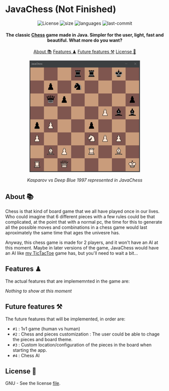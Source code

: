 # JavaChess (Not Finished)

<div id="badges" align="center">
  <a> <img src="https://img.shields.io/github/license/filipondios/javachess" alt="License"/> </a>
  <a> <img src="https://img.shields.io/github/repo-size/filipondios/javachess" alt="size"> </a>
  <a> <img src="https://img.shields.io/github/languages/top/filipondios/javachess" alt="languages"> </a>
  <a> <img src="https://img.shields.io/github/last-commit/filipondios/javachess" alt="last-commit"> </a>
</div>

<h4 align="center">The classic <b><a href="https://en.wikipedia.org/wiki/Chess">Chess</a></b> game made in Java. Simpler for the user, light, fast
and beautiful. What more do you want?</h4>

<p align="center">
  <a href="#about">About 📚</a>
  <a href="#license">Features ♟</a>
  <a href="#license">Future features ⚒</a>
  <a href="#license">License 📜</a>
</p>

<div align="center">
  <img src =".readmefiles/preview.png" width="350">
    <p><i>Kasparov vs Deep Blue 1997 represented in JavaChess</i></p>
</div>

<a name="about"></a>
## About 📚
<p>Chess is that kind of board game that we all have played once in our lives. Who could imagine that 6 different pieces with a few rules could be
that complicated, at the point that with a normal pc, the time for this to generate all the possible moves and combinations in a chess game would
last aproximately the same time that ages the univesre has.<p>

<p>Anyway, this chess game is made for 2 players, and it won't have an AI at this moment. Maybe in later versions of the game, JavaChess would have an
AI like <a href="https://github.com/Filipondios/TicTacToe">my TicTacToe</a> game has, but you'll need to wait a bit...<p>

<a name="features"></a>
## Features ♟
The actual features that are implememnted in the game are:
<p><i>Nothing to show at this moment</i></p>

<a name="future-features"></a>
## Future features ⚒
The future features that will be implemented, in order are:

- `#1` : 1v1 game (human vs human)
- `#2` : Chess and pieces customization : The user could be able to chage the pieces and board theme.
- `#3` : Custom location/configuration of the pieces in the board when starting the app.
- `#4` : Chess AI

<a name="license"></a>
## License 📜
GNU - See the license <a href="LICENSE">file</a>.
